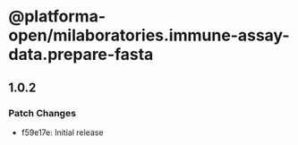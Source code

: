 # @platforma-open/milaboratories.immune-assay-data.prepare-fasta

## 1.0.2

### Patch Changes

- f59e17e: Initial release
